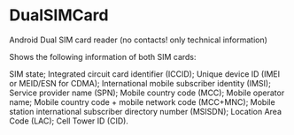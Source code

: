# DualSIMCard
Android Dual SIM card reader (no contacts! only technical information)

Shows the following information of both SIM cards:

SIM state; 
Integrated circuit card identifier (ICCID); 
Unique device ID (IMEI or MEID/ESN for CDMA); 
International mobile subscriber identity (IMSI); 
Service provider name (SPN); 
Mobile country code (MCC); 
Mobile operator name; 
Mobile country code + mobile network code (MCC+MNC); 
Mobile station international subscriber directory number (MSISDN); 
Location Area Code (LAC); 
Cell Tower ID (CID).

